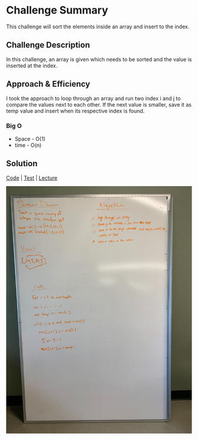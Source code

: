 # Challenge Summary
<!-- Short summary or background information -->
This challenge will sort the elements inside an array and insert to the index.

## Challenge Description
<!-- Description of the challenge -->
In this challenge, an array is given which needs to be sorted and the value is inserted at the index.



## Approach & Efficiency
<!-- What approach did you take? Why? What is the Big O space/time for this approach? -->
I took the approach to loop through an array and run two index i and j to compare the values next to each other.
If the next value is smaller, save it as temp value and insert when its respective index is found.

### Big O
* Space - O(1)
* time - O(n)

## Solution
[Code](../src/main/java/code401Challenges/insertationSort/insertionSort.java) |
[Test](../src/test/java/code401Challenges/insertationSort/insertionSortTest.java)
| [Lecture](lecture.md)

![WhiteBoard](../assets/insertionSort.jpg)

